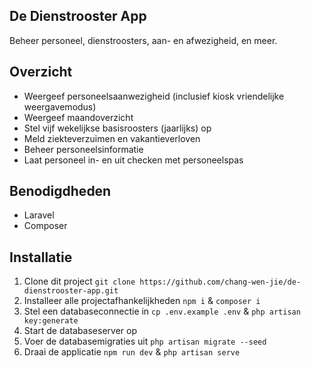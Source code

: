 ## De Dienstrooster App
Beheer personeel, dienstroosters, aan- en afwezigheid, en meer.

## Overzicht
- Weergeef personeelsaanwezigheid (inclusief kiosk vriendelijke weergavemodus)
- Weergeef maandoverzicht
- Stel vijf wekelijkse basisroosters (jaarlijks) op
- Meld ziekteverzuimen en vakantieverloven
- Beheer personeelsinformatie
- Laat personeel in- en uit checken met personeelspas

## Benodigdheden
- Laravel
- Composer

## Installatie
1. Clone dit project `git clone https://github.com/chang-wen-jie/de-dienstrooster-app.git`
2. Installeer alle projectafhankelijkheden `npm i` & `composer i`
3. Stel een databaseconnectie in `cp .env.example .env` & `php artisan key:generate`
4. Start de databaseserver op
5. Voer de databasemigraties uit `php artisan migrate --seed`
6. Draai de applicatie `npm run dev` & `php artisan serve`
